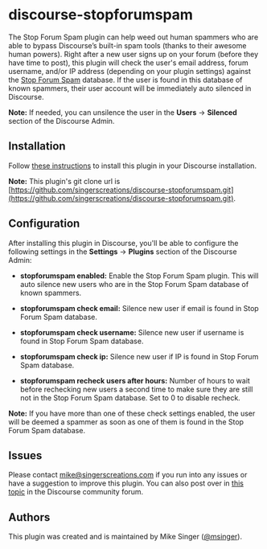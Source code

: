 # discourse-stopforumspam

The Stop Forum Spam plugin can help weed out human spammers who are able to bypass Discourse’s built-in spam tools (thanks to their awesome human powers). Right after a new user signs up on your 
forum (before they have time to post), this plugin will check the user's email address, forum username, and/or IP address (depending on your plugin settings) against 
the [Stop Forum Spam](https://www.stopforumspam.com) database. If the user is found in this database of known spammers, their user account will be immediately auto silenced in Discourse.

**Note:** If needed, you can unsilence the user in the **Users** &rarr; **Silenced** section of the Discourse Admin.

## Installation

Follow [these instructions](https://meta.discourse.org/t/install-plugins-in-discourse/19157) to install this plugin in your Discourse installation.

**Note:** This plugin's git clone url is [https://github.com/singerscreations/discourse-stopforumspam.git](https://github.com/singerscreations/discourse-stopforumspam.git).

## Configuration

After installing this plugin in Discourse, you'll be able to configure the following settings in the **Settings** &rarr; **Plugins** section of the Discourse Admin:

- **stopforumspam enabled:** Enable the Stop Forum Spam plugin. This will auto silence new users who are in the Stop Forum Spam database of known spammers.

- **stopforumspam check email:** Silence new user if email is found in Stop Forum Spam database.

- **stopforumspam check username:** Silence new user if username is found in Stop Forum Spam database. 

- **stopforumspam check ip:** Silence new user if IP is found in Stop Forum Spam database.

- **stopforumspam recheck users after hours:** Number of hours to wait before rechecking new users a second time to make sure they are still not in the Stop Forum Spam database. Set to 0 to disable recheck.

**Note:** If you have more than one of these check settings enabled, the user will be deemed a spammer as soon as one of them is found in the Stop Forum Spam database.

## Issues

Please contact mike@singerscreations.com if you run into any issues or have a suggestion to improve this plugin. You can also post over in [this topic](https://meta.discourse.org/t/discourse-stop-forum-spam-plugin-auto-silence-spammers/121037) in the Discourse community forum.

## Authors

This plugin was created and is maintained by Mike Singer ([@msinger](https://meta.discourse.org/u/msinger)).